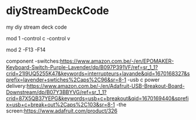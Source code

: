 # diyStreamDeckCode
my diy stream deck code

mod 1
-control c
-control v

mod 2
-F13
-F14

component
  -switches:https://www.amazon.com.be/-/en/EPOMAKER-Keyboard-Switch-Purple-Lavender/dp/B097P391VF/ref=sr_1_1?crid=21I9UQ5255K47&keywords=interrupteurs+lavande&qid=1670168327&sprefix=lavender+swtiches%2Caps%2C96&sr=8-1
  -usb c power delivery:https://www.amazon.com.be/-/en/Adafruit-USB-Breakout-Board-Downstream/dp/B07Y3BBYVG/ref=sr_1_1?crid=87X5QB37YEPG&keywords=usb+c+breakout&qid=1670169440&sprefix=usb+c+break+out%2Caps%2C103&sr=8-1
    -the screen:https://www.adafruit.com/product/326
    

